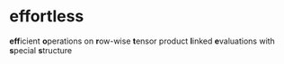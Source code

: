 # effortless

**eff**icient **o**perations on **r**ow-wise **t**ensor product **l**inked **e**valuations with **s**pecial **s**tructure
